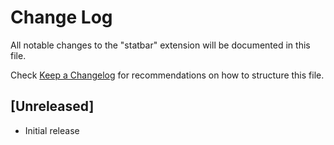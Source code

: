 # Change Log

All notable changes to the "statbar" extension will be documented in this file.

Check [Keep a Changelog](http://keepachangelog.com/) for recommendations on how to structure this file.

## [Unreleased]

- Initial release